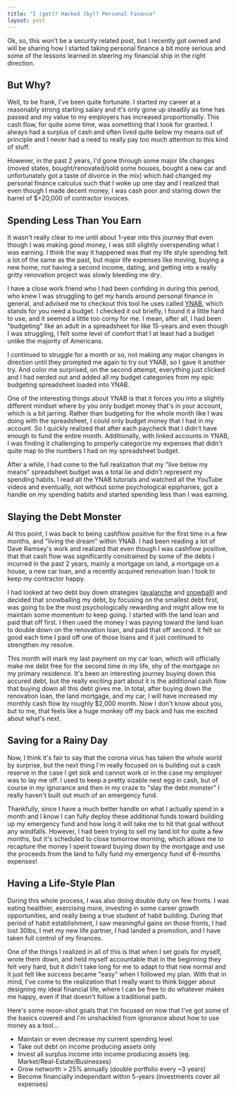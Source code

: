 ```yaml
---
title: "I (got)? Hacked (by)? Personal Finance"
layout: post
---
```


Ok, so, this won't be a security related post, but I recently got owned and will be sharing how I started taking personal finance a bit more serious and some of the lessons learned in steering my financial ship in the right direction.

## But Why? ##

Well, to be frank, I've been quite fortunate.  I started my career at a reasonably strong starting salary and it's only gone up steadily as time has passed and my value to my employers has increased proportionally.  This cash flow, for quite some time, was something that I took for granted.  I always had a surplus of cash and often lived quite below my means out of principle and I never had a need to really pay too much attention to this kind of stuff.

However, in the past 2 years, I'd gone through some major life changes (moved states, bought/renovated/sold some houses, bought a new car and unfortunately got a taste of divorce in the mix) which had changed my personal finance calculus such that I woke up one day and I realized that even though I made decent money, I was cash poor and staring down the barrel of $+20,000 of contractor invoices.

## Spending Less Than You Earn ##

It wasn't really clear to me until about 1-year into this journey that even though I was making good money, I was still slightly overspending what I was earning.  I think the way it happened was that my life style spending felt a lot of the same as the past, but major life expenses like moving, buying a new home, not having a second income, dating, and getting into a really gritty renovation project was slowly bleeding me dry.

I have a close work friend who I had been confiding in during this period, who knew I was struggling to get my hands around personal finance in general, and advised me to checkout this tool he uses called [YNAB](https://www.youneedabudget.com/), which stands for you need a budget.  I checked it out briefly, I found it a little hard to use, and it seemed a little too corny for me.  I mean, after all, I had been "budgeting" like an adult in a spreadsheet for like 15-years and even though I was struggling, I felt some level of comfort that I at least had a budget unlike the majority of Americans.

I continued to struggle for a month or so, not making any major changes in direction until they prompted me again to try out YNAB, so I gave it another try.  And color me surprised, on the second attempt, everything just clicked and I had nerded out and added all my budget categories from my epic budgeting spreadsheet loaded into YNAB.

One of the interesting things about YNAB is that it forces you into a slightly different mindset where by you only budget money that's in your account, which is a bit jarring.  Rather than budgeting for the whole month like I was doing with the spreadsheet, I could only budget money that I had in my account.  So I quickly realized that after each paycheck that I didn't have enough to fund the entire month.  Additionally, with linked accounts in YNAB, I was finding it challenging to properly categorize my expenses that didn't quite map to the numbers I had on my spreadsheet budget.

After a while, I had come to the full realization that my "live below my means" spreadsheet budget was a total lie and didn't represent my spending habits.  I read all the YNAB tutorials and watched all the YouTube videos and eventually, not without some psychological epiphanies, got a handle on my spending habits and started spending less than I was earning.

## Slaying the Debt Monster ##

At this point, I was back to being cashflow positive for the first time in a few months, and "living the dream" within YNAB.  I had been reading a lot of Dave Ramsey's work and realized that even though I was cashflow positive, that that cash flow was significantly constrained by some of the debts I incurred in the past 2 years, mainly a mortgage on land, a mortgage on a house, a new car loan, and a recently acquired renovation loan I took to keep my contractor happy.

I had looked at two debt buy down strategies ([avalanche](https://www.thebalance.com/get-out-of-debt-with-debt-avalanche-4140758) and [snowball](https://www.thebalance.com/what-is-debt-snowball-1293674)) and decided that snowballing my debt, by focusing on the smallest debt first, was going to be the most psychologically rewarding and might allow me to maintain some momentum to keep going.  I started with the land loan and paid that off first.  I then used the money I was paying toward the land loan to double down on the renovation loan, and paid that off second.  It felt so good each time I paid off one of those loans and it just continued to strengthen my resolve.

This month will mark my last payment on my car loan, which will officially make me debt free for the second time in my life, shy of the mortgage on my primary residence.  It's been an interesting journey buying down this accured debt, but the really exciting part about it is the additional cash flow that buying down all this debt gives me.  In total, after buying down the renovation loan, the land mortgage, and my car, I will have increased my monthly cash flow by roughly $2,000 month.  Now I don't know about you, but to me, that feels like a huge monkey off my back and has me excited about what's next.

## Saving for a Rainy Day ##

Now, I think it's fair to say that the corona virus has taken the whole world by surprise, but the next thing I'm really focused on is building out a cash reserve in the case I get sick and cannot work or in the case my employer was to lay me off.  I used to keep a pretty sizable nest egg in cash, but of course in my ignorance and then in my craze to "slay the debt monster" I really haven't built out much of an emergency fund.

Thankfully, since I have a much better handle on what I actually spend in a month and I know I can fully deploy these additional funds toward building up my emergency fund and how long it will take me to hit that goal without any windfalls.  However, I had been trying to sell my land lot for quite a few months, but it's scheduled to close tomorrow morning, which allows me to recapture the money I spent toward buying down by the mortgage and use the proceeds from the land to fully fund my emergency fund of 6-months expenses!

## Having a Life-Style Plan ##

During this whole process, I was also doing double duty on few fronts.  I was eating healthier, exercising more, investing in some career growth opportunities, and really being a true student of habit building.  During that period of habit establishment, I saw meaningful gains on those fronts, I had lost 30lbs, I met my new life partner, I had landed a promotion, and I have taken full control of my finances.

One of the things I realized in all of this is that when I set goals for myself, wrote them down, and held myself accountable that in the beginning they felt very hard, but it didn't take long for me to adapt to that new normal and it just felt like success became "easy" when I followed my plan.  With that in mind, I've come to the realization that I really want to think bigger about designing my ideal financial life, where I can be free to do whatever makes me happy, even if that doesn't follow a traditional path.

Here's some moon-shot goals that I'm focused on now that I've got some of the basics covered and I'm unshackled from ignorance about how to use money as a tool...

- Maintain or even decrease my current spending level
- Take out debt on income producing assets only
- Invest all surplus income into income producing assets (eg. Market/Real-Estate/Businesses)
- Grow networth > 25% annually (double portfolio every ~3 years)
- Become financially independant within 5-years (investments cover all expenses)
